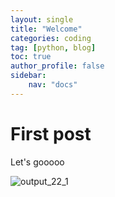 ```yaml
---
layout: single
title: "Welcome"
categories: coding
tag: [python, blog]
toc: true
author_profile: false
sidebar:
    nav: "docs"
---
```


# First post

Let's gooooo

![output_22_1](../../images/2023-12-01-first/output_22_1.png)
